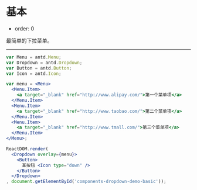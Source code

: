 # 基本

- order: 0

最简单的下拉菜单。

---

````jsx
var Menu = antd.Menu;
var Dropdown = antd.Dropdown;
var Button = antd.Button;
var Icon = antd.Icon;

var menu = <Menu>
  <Menu.Item>
    <a target="_blank" href="http://www.alipay.com/">第一个菜单项</a>
  </Menu.Item>
  <Menu.Item>
    <a target="_blank" href="http://www.taobao.com/">第二个菜单项</a>
  </Menu.Item>
  <Menu.Item>
    <a target="_blank" href="http://www.tmall.com/">第三个菜单项</a>
  </Menu.Item>
</Menu>;

ReactDOM.render(
  <Dropdown overlay={menu}>
    <Button>
      某按钮 <Icon type="down" />
    </Button>
  </Dropdown>
, document.getElementById('components-dropdown-demo-basic'));
````

<style>
.code-box-demo .ant-btn {
  margin-right: 6px;
}
</style>

